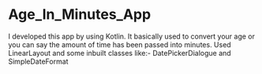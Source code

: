 # Age_In_Minutes_App
I developed this app by using Kotlin. It basically used to convert your age or you can say the amount of time has been passed into minutes. Used LinearLayout and some inbuilt classes like:- DatePickerDialogue and SimpleDateFormat 
